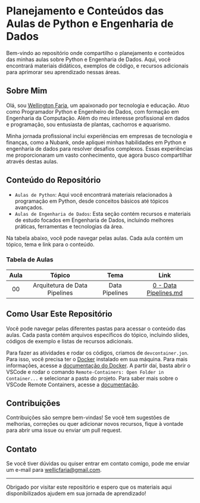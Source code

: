 # Planejamento e Conteúdos das Aulas de Python e Engenharia de Dados

Bem-vindo ao repositório onde compartilho o planejamento e conteúdos das minhas aulas sobre Python e Engenharia de Dados. Aqui, você encontrará materiais didáticos, exemplos de código, e recursos adicionais para aprimorar seu aprendizado nessas áreas.

## Sobre Mim

Olá, sou [Wellington Faria](https://www.linkedin.com/in/wellicfaria/), um apaixonado por tecnologia e educação. Atuo como Programador Python e Engenheiro de Dados, com formação em Engenharia da Computação. Além do meu interesse profissional em dados e programação, sou entusiasta de plantas, cachorros e aquarismo.

Minha jornada profissional inclui experiências em empresas de tecnologia e finanças, como a Nubank, onde apliquei minhas habilidades em Python e engenharia de dados para resolver desafios complexos. Essas experiências me proporcionaram um vasto conhecimento, que agora busco compartilhar através destas aulas.

## Conteúdo do Repositório

- `Aulas de Python`: Aqui você encontrará materiais relacionados à programação em Python, desde conceitos básicos até tópicos avançados.
- `Aulas de Engenharia de Dados`: Esta seção contém recursos e materiais de estudo focados em Engenharia de Dados, incluindo melhores práticas, ferramentas e tecnologias da área.

Na tabela abaixo, você pode navegar pelas aulas. Cada aula contém um tópico, tema e link para o conteúdo.

### Tabela de Aulas

| Aula | Tópico | Tema | Link |
| :---: | :---: | :---: | :---: |
| 00 | Arquitetura de Data Pipelines | Data Pipelines | [ 0 - Data Pipelines.md](DNC/Arquitetura%20de%20Data%20Pipelines/%200%20-%20Data%20Pipelines/%200%20-%20Data%20Pipelines.md)

## Como Usar Este Repositório

Você pode navegar pelas diferentes pastas para acessar o conteúdo das aulas. Cada pasta contém arquivos específicos do tópico, incluindo slides, códigos de exemplo e listas de recursos adicionais.

Para fazer as atividades e rodar os códigos, criamos de `devcontainer.jon`. Para isso, você precisa ter o [Docker](https://www.docker.com/) instalado em sua máquina. Para mais informações, acesse a [documentação do Docker](https://docs.docker.com/get-docker/).
A partir daí, basta abrir o VSCode e rodar o comando `Remote-Containers: Open Folder in Container...` e selecionar a pasta do projeto.
Para saber mais sobre o VSCode Remote Containers, acesse a [documentação](https://code.visualstudio.com/docs/remote/containers).

## Contribuições

Contribuições são sempre bem-vindas! Se você tem sugestões de melhorias, correções ou quer adicionar novos recursos, fique à vontade para abrir uma issue ou enviar um pull request.

## Contato

Se você tiver dúvidas ou quiser entrar em contato comigo, pode me enviar um e-mail para [wellicfaria@gmail.com](mailto:wellicfaria@gmail.com).

---

Obrigado por visitar este repositório e espero que os materiais aqui disponibilizados ajudem em sua jornada de aprendizado!
